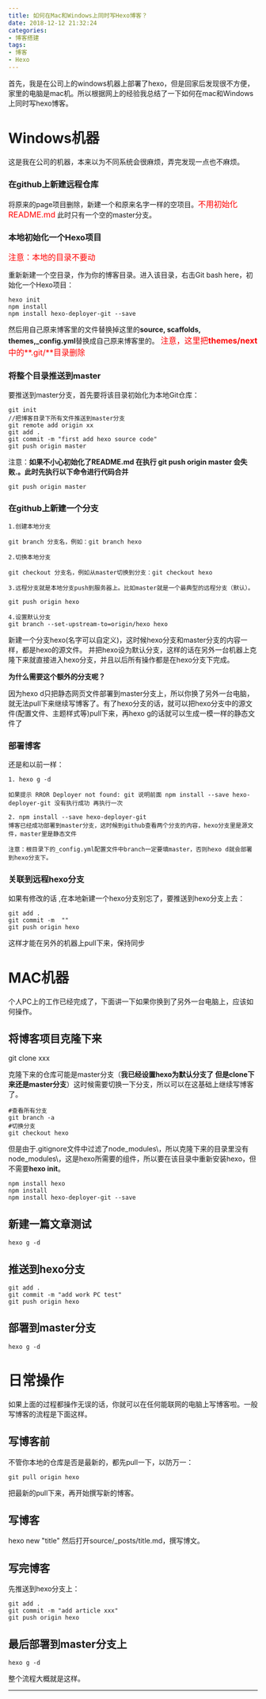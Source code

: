 ```yaml
---
title: 如何在Mac和Windows上同时写Hexo博客？
date: 2018-12-12 21:32:24
categories: 
- 博客搭建
tags:
- 博客
- Hexo
---
```

首先，我是在公司上的windows机器上部署了hexo，但是回家后发现很不方便，家里的电脑是mac机。所以根据网上的经验我总结了一下如何在mac和Windows上同时写hexo博客。

# Windows机器
这是我在公司的机器，本来以为不同系统会很麻烦，弄完发现一点也不麻烦。

### 在github上新建远程仓库

将原来的page项目删除，新建一个和原来名字一样的空项目。<font color=red size=3>不用初始化README.md</font>
 此时只有一个空的master分支。



### 本地初始化一个Hexo项目
<font color=red size=3>注意：本地的目录不要动</font>

重新新建一个空目录，作为你的博客目录。进入该目录，右击Git bash here，初始化一个Hexo项目：
```
hexo init
npm install
npm install hexo-deployer-git --save
```
然后用自己原来博客里的文件替换掉这里的**source\, scaffolds\, themes\,_config.yml**替换成自己原来博客里的。
<font color=red size=3>注意，这里把**themes/next**中的**.git/**目录删除</font>

### 将整个目录推送到master

要推送到master分支，首先要将该目录初始化为本地Git仓库：



```
git init
//把博客目录下所有文件推送到master分支
git remote add origin xx
git add .
git commit -m "first add hexo source code"
git push origin master

```


注意：**如果不小心初始化了README.md 在执行 git push origin master 会失败.。此时先执行以下命令进行代码合并**

```
git push origin master
```

 

### 在github上新建一个分支

    1.创建本地分支
     
    git branch 分支名，例如：git branch hexo
     
    2.切换本地分支
     
    git checkout 分支名，例如从master切换到分支：git checkout hexo
     
    3.远程分支就是本地分支push到服务器上。比如master就是一个最典型的远程分支（默认）。
     
    git push origin hexo
     
    4.设置默认分支 
    git branch --set-upstream-to=origin/hexo hexo
    
新建一个分支hexo(名字可以自定义)，这时候hexo分支和master分支的内容一样，都是hexo的源文件。
并把hexo设为默认分支，这样的话在另外一台机器上克隆下来就直接进入hexo分支，并且以后所有操作都是在hexo分支下完成。

**为什么需要这个额外的分支呢？**

因为hexo d只把静态网页文件部署到master分支上，所以你换了另外一台电脑，就无法pull下来继续写博客了。有了hexo分支的话，就可以把hexo分支中的源文件(配置文件、主题样式等)pull下来，再hexo g的话就可以生成一模一样的静态文件了



### 部署博客

还是和以前一样：

    1. hexo g -d

    如果提示 RROR Deployer not found: git 说明前面 npm install --save hexo-deployer-git 没有执行成功 再执行一次
     
    2. npm install --save hexo-deployer-git
    博客已经成功部署到master分支，这时候到github查看两个分支的内容，hexo分支里是源文件，master里是静态文件
    
    注意：根目录下的_config.yml配置文件中branch一定要填master，否则hexo d就会部署到hexo分支下。

 

### 关联到远程hexo分支

如果有修改的话 ,在本地新建一个hexo分支别忘了，要推送到hexo分支上去：

    git add .
    git commit -m  ""
    git push origin hexo

这样才能在另外的机器上pull下来，保持同步

 

# MAC机器

个人PC上的工作已经完成了，下面讲一下如果你换到了另外一台电脑上，应该如何操作。

## 将博客项目克隆下来

git clone xxx

克隆下来的仓库可能是master分支（**我已经设置hexo为默认分支了 但是clone下来还是master分支**）这时候需要切换一下分支，所以可以在这基础上继续写博客了。

    #查看所有分支
    git branch -a
    #切换分支
    git checkout hexo


但是由于.gitignore文件中过滤了node_modules\，所以克隆下来的目录里没有node_modules\，这是hexo所需要的组件，所以要在该目录中重新安装hexo，但不需要**hexo init**。

    npm install hexo
    npm install
    npm install hexo-deployer-git --save

## 新建一篇文章测试

    hexo g -d

## **推送到hexo分支**

    git add .
    git commit -m "add work PC test"
    git push origin hexo

## **部署到master分支**

    hexo g -d

# **日常操作**

如果上面的过程都操作无误的话，你就可以在任何能联网的电脑上写博客啦。一般写博客的流程是下面这样。

## **写博客前**

不管你本地的仓库是否是最新的，都先pull一下，以防万一：

    git pull origin hexo

 

把最新的pull下来，再开始撰写新的博客。

## **写博客**

hexo new "title"
然后打开source/_posts/title.md，撰写博文。

## **写完博客**

先推送到hexo分支上：

    git add .
    git commit -m "add article xxx"
    git push origin hexo

## **最后部署到master分支上**

    hexo g -d

整个流程大概就是这样。


--------------------- 







